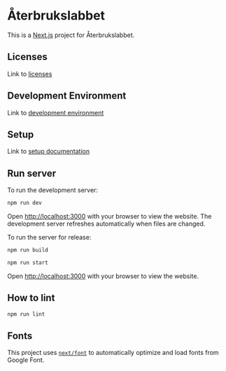 # Återbrukslabbet

This is a [Next.js](https://nextjs.org/) project for Återbrukslabbet.

## Licenses

Link to [licenses](documentation/licenses.md)

## Development Environment

Link to [development environment](documentation/EnvironmentsLanguages.md)

## Setup

Link to [setup documentation](documentation/Setup.md)

## Run server

To run the development server:

```bash
npm run dev
```

Open [http://localhost:3000](http://localhost:3000) with your browser to view the website. The development server refreshes automatically when files are changed.

To run the server for release:

```bash
npm run build
```

```bash
npm run start
```

Open [http://localhost:3000](http://localhost:3000) with your browser to view the website.

## How to lint

```bash
npm run lint
```

## Fonts

This project uses [`next/font`](https://nextjs.org/docs/basic-features/font-optimization) to automatically optimize and load fonts from Google Font.
